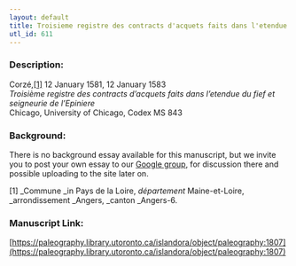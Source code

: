 ```yaml
---
layout: default
title: Troisieme registre des contracts d'acquets faits dans l'etendue du fief et seigneurie de l'Epiniere
utl_id: 611
---
```


### Description:

Corzé,<a id="_ftnref1">[[1]](#_ftn1)</a> 12 January 1581, 12 January 1583<br>
_Troisième registre des contracts d’acquets faits dans l’etendue du fief et seigneurie de l’Epiniere_<br>
Chicago, University of Chicago, Codex MS 843

### Background:

There is no background essay available for this manuscript, but we invite you to post your own essay to our [Google group](https://paleography.library.utoronto.ca/content/group-work), for discussion there and possible uploading to the site later on.

<a id="_ftn1">[1]</a> _Commune _in Pays de la Loire, _département_ Maine-et-Loire, _arrondissement _Angers, _canton _Angers-6. 

### Manuscript Link:

[https://paleography.library.utoronto.ca/islandora/object/paleography:1807](https://paleography.library.utoronto.ca/islandora/object/paleography:1807)
